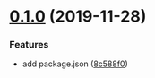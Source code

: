 # [0.1.0](https://github.com/uetchy/shipjs-lab/compare/v0.0.0...v0.1.0) (2019-11-28)


### Features

* add package.json ([8c588f0](https://github.com/uetchy/shipjs-lab/commit/8c588f0))



